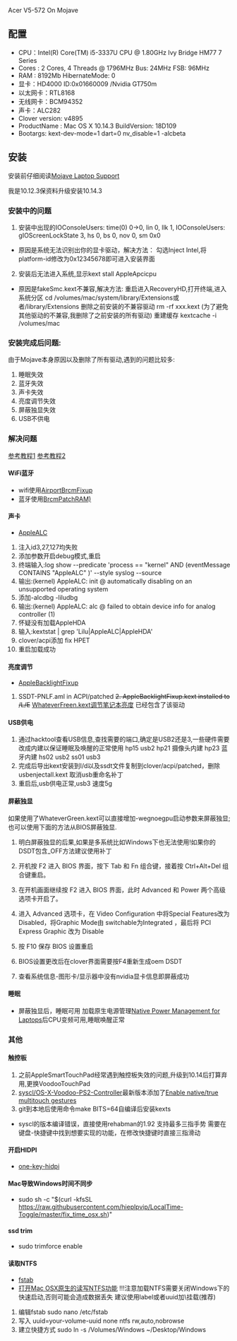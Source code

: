 Acer V5-572 On Mojave

## 配置

- CPU：Intel(R) Core(TM) i5-3337U CPU @ 1.80GHz Ivy Bridge HM77 7 Series
- Cores : 2 Cores, 4 Threads @ 1796MHz Bus: 24MHz FSB: 96MHz
- RAM : 8192Mb HibernateMode: 0
- 显卡：HD4000 ID:0x01660009 /Nvidia GT750m
- 以太网卡：RTL8168
- 无线网卡：BCM94352
- 声卡：ALC282
- Clover version: v4895
- ProductName  : Mac OS X 10.14.3 BuildVersion: 18D109
- Bootargs: kext-dev-mode=1 dart=0 nv_disable=1 -alcbeta 


## 安装
安装前仔细阅读[Mojave Laptop Support](https://www.tonymacx86.com/forums/mojave-laptop-support.196/)

我是10.12.3保资料升级安装10.14.3

### 安装中的问题

1. 安装中出现的IOConsoleUsers: time(0) 0->0, lin 0, llk 1, IOConsoleUsers: gIOScreenLockState 3, hs 0, bs 0, nov 0, sm 0x0
- 原因是系统无法识别出你的显卡驱动，解决方法：
勾选Inject Intel,将platform-id修改为0x12345678即可进入安装界面

2. 安装后无法进入系统,显示kext stall AppleApcicpu
- 原因是fakeSmc.kext不兼容,解决方法:
重启进入RecoveryHD,打开终端,进入系统分区
cd /volumes/mac/system/library/Extensions或者/library/Extensions
删除之前安装的不兼容驱动
rm -rf xxx.kext
(为了避免其他驱动的不兼容,我删除了之前安装的所有驱动)
重建缓存
kextcache -i /volumes/mac


### 安装完成后问题:
由于Mojave本身原因以及删除了所有驱动,遇到的问题比较多:
1. 睡眠失效
2. 蓝牙失效
3. 声卡失效
4. 亮度调节失效
5. 屏蔽独显失效
6. USB不供电


### 解决问题
[参考教程1](https://www.tonymacx86.com/threads/an-idiots-guide-to-lilu-and-its-plug-ins.260063/)
[参考教程2](https://www.tonymacx86.com/threads/faq-read-first-laptop-frequent-questions.164990/)


#### WiFi蓝牙
- wifi使用[AirportBrcmFixup](https://github.com/acidanthera/AirportBrcmFixup)
- 蓝牙使用[BrcmPatchRAM)](https://github.com/RehabMan/OS-X-BrcmPatchRAM)

####  声卡
- [AppleALC](https://github.com/acidanthera/AppleALC)
1. 注入id3,27,127均失败
2. 添加参数开启debug模式,重启
3. 终端输入:log show --predicate 'process == "kernel" AND (eventMessage CONTAINS "AppleALC" )' --style syslog --source
4. 输出:(kernel) AppleALC: init @ automatically disabling on an unsupported operating system
5. 添加-alcdbg -liludbg
6. 输出:(kernel) AppleALC:     alc @ failed to obtain device info for analog controller (1)
7. 怀疑没有加载AppleHDA
8. 输入:kextstat | grep 'Lilu\|AppleALC\|AppleHDA'
9. clover/acpi添加 fix HPET 
10. 重启加载成功


#### 亮度调节
- [AppleBacklightFixup](https://bitbucket.org/RehabMan/applebacklightfixup/downloads/)
1. SSDT-PNLF.aml in ACPI/patched
   ~~2. AppleBacklightFixup.kext installed to /L/E~~
[WhateverFreen.kext调节笔记本亮度](https://github.com/acidanthera/WhateverGreen/blob/master/Manual/FAQ.IntelHD.cn.md#%E8%B0%83%E8%8A%82%E7%AC%94%E8%AE%B0%E6%9C%AC%E4%BA%AE%E5%BA%A6) 已经包含了该驱动

#### USB供电 

1.  通过hacktool查看USB信息,查找需要的端口,确定是USB2还是3,一些硬件需要改成内建以保证睡眠及唤醒的正常使用
hp15 usb2
hp21 摄像头内建
hp23 蓝牙内建
hs02 usb2
ss01 usb3  
2. 完成后导出kext安装到l/d以及ssdt文件复制到clover/acpi/patched，删除usbenjectall.kext 取消usb重命名补丁
3. 重启后,usb供电正常,usb3 速度5g


#### 屏蔽独显
如果使用了WhateverGreen.kext可以直接增加-wegnoegpu启动参数来屏蔽独显;也可以使用下面的方法从BIOS屏蔽独显.

1. 明白屏蔽独显的后果,如果是多系统比如Windows下也无法使用!如果你的DSDT包含_OFF方法建议使用补丁

2. 开机按 F2 进入 BIOS 界面，按下 Tab 和 Fn 组合键，接着按 Ctrl+Alt+Del 组合键重启。
3. 在开机画面继续按 F2 进入 BIOS 界面，此时 Advanced 和 Power 两个高级选项卡开启了。
4. 进入 Advanced 选项卡，在 Video Configuration 中将Special Features改为Disabled，将Graphic Mode由 switchable为Integrated ，最后将 PCI Express Graphic 改为 Disable 
5. 按 F10 保存 BIOS 设置重启
6. BIOS设置更改后在clover界面需要按F4重新生成oem DSDT
7. 查看系统信息-图形卡/显示器中没有nvidia显卡信息即屏蔽成功

#### 睡眠
* 屏蔽独显后，睡眠可用
加载原生电源管理[Native Power Management for Laptops](https://www.tonymacx86.com/threads/guide-native-power-management-for-laptops.175801/)后CPU变频可用,睡眠唤醒正常

### 其他
####  触控板 
1. 之前AppleSmartTouchPad经常遇到触控板失效的问题,升级到10.14后打算弃用,更换VoodooTouchPad
2. [syscl/OS-X-Voodoo-PS2-Controller](https://github.com/syscl/OS-X-Voodoo-PS2-Controller)最新版本添加了[Enable native/true multitouch gestures](https://github.com/syscl/OS-X-Voodoo-PS2-Controller/pull/10)
3. git到本地后使用命令make BITS=64自编译后安装kexts
* syscl的版本编译错误，直接使用rehabman的1.92
支持最多三指手势
需要在键盘-快捷键中找到想要实现的功能，在修改快捷键时直接三指滑动

#### 开启HIDPI
- [one-key-hidpi](https://github.com/xzhih/one-key-hidpi/blob/master/README-zh.md)

#### Mac导致Windows时间不同步
* sudo sh -c "$(curl -kfsSL https://raw.githubusercontent.com/hieplpvip/LocalTime-Toggle/master/fix_time_osx.sh)"

#### ssd trim
* sudo trimforce enable

#### 读取NTFS
* [fstab](https://wiki.archlinux.org/index.php/Fstab_(简体中文))
* [打开Mac OSX原生的读写NTFS功能](https://bbs.feng.com/read-htm-tid-9932031.html)
!!!注意加载NTFS需要关闭Windows下的快速启动,否则可能会造成数据丢失
建议使用label或者uuid加\挂载(推荐)
1. 编辑fstab sudo nano /etc/fstab
2. 写入 uuid=your-volume-uuid none ntfs rw,auto,nobrowse
3. 建立快捷方式 sudo ln -s /Volumes/Windows ~/Desktop/Windows
